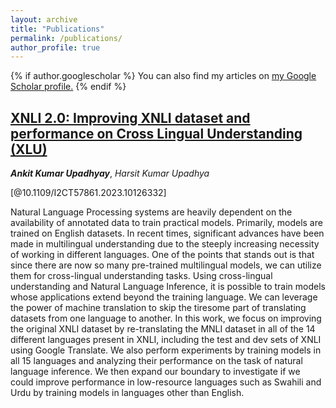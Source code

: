 ```yaml
---
layout: archive
title: "Publications"
permalink: /publications/
author_profile: true
---
```


{% if author.googlescholar %}
  You can also find my articles on <u><a href="{{author.googlescholar}}">my Google Scholar profile</a>.</u>
{% endif %}


[XNLI 2.0: Improving XNLI dataset and performance on Cross Lingual Understanding (XLU)](https://arxiv.org/abs/2301.06527)
------
***Ankit Kumar Upadhyay***, *Harsit Kumar Upadhya*

[@10.1109/I2CT57861.2023.10126332]

<div align="justifiy">
Natural Language Processing systems are heavily dependent on the availability of annotated data to train practical models. Primarily, models are trained on English datasets. In recent times, significant advances have been made in multilingual understanding due to the steeply increasing necessity of working in different languages. One of the points that stands out is that since there are now so many pre-trained multilingual models, we can utilize them for cross-lingual understanding tasks. Using cross-lingual understanding and Natural Language Inference, it is possible to train models whose applications extend beyond the training language. We can leverage the power of machine translation to skip the tiresome part of translating datasets from one language to another. In this work, we focus on improving the original XNLI dataset by re-translating the MNLI dataset in all of the 14 different languages present in XNLI, including the test and dev sets of XNLI using Google Translate. We also perform experiments by training models in all 15 languages and analyzing their performance on the task of natural language inference. We then expand our boundary to investigate if we could improve performance in low-resource languages such as Swahili and Urdu by training models in languages other than English.
</div>
